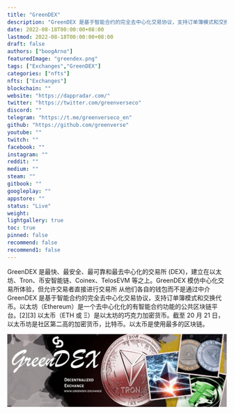 ```yaml
---
title: "GreenDEX"
description: "GreenDEX 是基于智能合约的完全去中心化交易协议，支持订单簿模式和交换代币。"
date: 2022-08-18T00:00:00+08:00
lastmod: 2022-08-18T00:00:00+08:00
draft: false
authors: ["boogArno"]
featuredImage: "greendex.png"
tags: ["Exchanges","GreenDEX"]
categories: ["nfts"]
nfts: ["Exchanges"]
blockchain: ""
website: "https://dappradar.com/"
twitter: "https://twitter.com/greenverseco"
discord: ""
telegram: "https://t.me/greenverseco_en"
github: "https://github.com/greenverse"
youtube: ""
twitch: ""
facebook: ""
instagram: ""
reddit: ""
medium: ""
steam: ""
gitbook: ""
googleplay: ""
appstore: ""
status: "Live"
weight: 
lightgallery: true
toc: true
pinned: false
recommend: false
recommend1: false
---
```

GreenDEX 是最快、最安全、最可靠和最去中心化的交易所 (DEX)，建立在以太坊、Tron、币安智能链、Coinex、TelosEVM 等之上。GreenDEX 模仿中心化交易所体验，但允许交易者直接进行交易所 从他们各自的钱包而不是通过中介GreenDEX 是基于智能合约的完全去中心化交易协议，支持订单簿模式和交换代币。以太坊（Ethereum）是一个去中心化化的有智能合约功能的公共区块链平台。[2][3] 以太币（ETH 或 Ξ）是以太坊的巧克力加密货币。截至 20 月 21 日，以太币坊是社区第二高的加密货币，比特币。以太币是使用最多的区块链。

![1080x360](1080x360.jpg)
